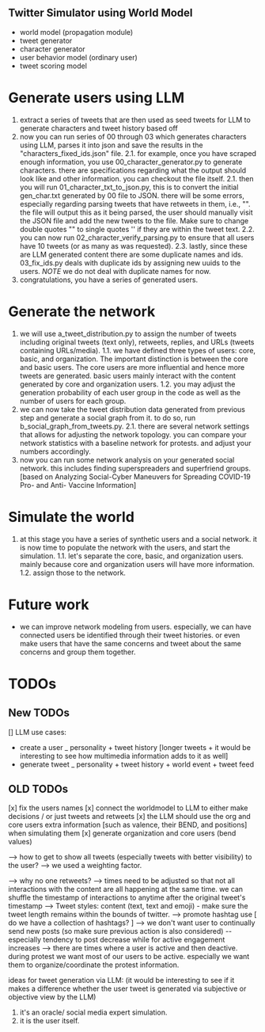 ## Twitter Simulator using World Model

- world model (propagation module)
- tweet generator
- character generator
- user behavior model (ordinary user)
- tweet scoring model

# Generate users using LLM

1. extract a series of tweets that are then used as seed tweets for LLM to generate characters and tweet history based off
2. now you can run series of 00 through 03 which generates characters using LLM, parses it into json and save the results in the "characters_fixed_ids.json" file.
2.1. for example, once you have scraped enough information, you use 00_character_generator.py to generate characters. there are specifications regarding what the output should look like and other information. you can checkout the file itself.
2.1. then you will run 01_character_txt_to_json.py, this is to convert the initial gen_char.txt generated by 00 file to JSON. there will be some errors, especially regarding parsing tweets that have retweets in them, i.e., "". the file will output this as it being parsed, the user should manually visit the JSON file and add the new tweets to the file. Make sure to change double quotes "" to single quotes '' if they are within the tweet text.
2.2. you can now run 02_character_verify_parsing.py to ensure that all users have 10 tweets (or as many as was requested).
2.3. lastly, since these are LLM generated content there are some duplicate names and ids. 03_fix_ids.py deals with duplicate ids by assigning new uuids to the users. *NOTE* we do not deal with duplicate names for now.
3. congratulations, you have a series of generated users.

# Generate the network

1. we will use a_tweet_distribution.py to assign the number of tweets including original tweets (text only), retweets, replies, and URLs (tweets containing URLs/media).
1.1. we have defined three types of users: core, basic, and organization. The important distinction is between the core and basic users. The core users are more influential and hence more tweets are generated. basic users mainly interact with the content generated by core and organization users. 
1.2. you may adjust the generation probability of each user group in the code as well as the number of users for each group.
2. we can now take the tweet distribution data generated from previous step and generate a social graph from it. to do so, run b_social_graph_from_tweets.py. 
2.1. there are several network settings that allows for adjusting the network topology. you can compare your network statistics with a baseline network for protests. and adjust your numbers accordingly.
3. now you can run some network analysis on your generated social network. this includes finding superspreaders and superfriend groups. [based on Analyzing Social-Cyber Maneuvers for Spreading COVID-19 Pro- and Anti- Vaccine Information]

# Simulate the world

1. at this stage you have a series of synthetic users and a social network. it is now time to populate the network with the users, and start the simulation.
1.1. let's separate the core, basic, and organization users. mainly because core and organization users will have more information.
1.2. assign those to the network.



# Future work
- we can improve network modeling from users. especially, we can have connected users be identified through their tweet histories. or even make users that have the same concerns and tweet about the same concerns and group them together.

# TODOs
## New TODOs
[] LLM use cases: 
- create a user _ personality + tweet history [longer tweets + it would be interesting to see how multimedia information adds to it as well]
- generate tweet _ personality + tweet history + world event + tweet feed



## OLD TODOs
[x] fix the users names
[x] connect the worldmodel to LLM to either make decisions / or just tweets and retweets
[x] the LLM should use the org and core users extra information [such as valence, their BEND, and positions] when simulating them
[x] generate organization and core users (bend values)


--> how to get to show all tweets (especially tweets with better visibility) to the user? --> we used a weighting factor.

--> why no one retweets?
--> times need to be adjusted so that not all interactions with the content are all happening at the same time. we can shuffle the timestamp of interactions to anytime after the original tweet's timestamp
--> Tweet styles: content (text, text and emoji) - make sure the tweet length remains within the bounds of twitter.
--> promote hashtag use [ do we have a collection of hashtags? ]
--> we don't want user to continually send new posts (so make sure previous action is also considered) -- especially tendency to post decrease while for active engagement increases
--> there are times where a user is active and then deactive. during protest we want most of our users to be active. especially we want them to organize/coordinate the protest information.


ideas for tweet generation via LLM: (it would be interesting to see if it makes a difference whether the user tweet is generated via subjective or objective view by the LLM)
1. it's an oracle/ social media expert simulation.
2. it is the user itself.